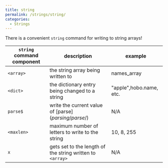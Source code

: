 ```yaml
---
title: string
permalink: /strings/string/
categories: 
  - Strings
---
```


There is a convenient `string` command for writing to string arrays!

| `string` command component | description                                               | example                 |
|----------------------------|-----------------------------------------------------------|-------------------------|
| `<array>`                  | the string array being written to                         | names_array             |
| `<dict>`                   | the dictionary entry being changed to a string            | "apple",hobo.name, etc. |
| `parse$`                   | write the current value of [parse$](parsing/parse$/)               | N/A                     |
| `<maxlen>`                 | maximum number of letters to write to the string          | 10, 8, 255              |
| `x`                        | gets set to the length of the string written to `<array>` | N/A                     |

